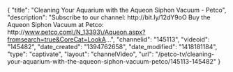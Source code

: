 {
    "title": "Cleaning Your Aquarium with the Aqueon Siphon Vacuum - Petco",
    "description": "Subscribe to our channel: http:\/\/bit.ly\/12dY9oO Buy the Aqueon Siphon Vacuum at Petco: http:\/\/www.petco.com\/N_13393\/Aqueon.aspx?fromsearch=true&CoreCat=LookA...",
    "channelid": "145113",
    "videoid": "145482",
    "date_created": "1394762658",
    "date_modified": "1418181184",
    "type": "captivate",
    "layout": "channelVideo",
    "url": "\/petco-tv\/cleaning-your-aquarium-with-the-aqueon-siphon-vacuum-petco\/145113-145482"
}